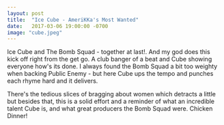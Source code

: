 ```yaml
---
layout: post
title:  "Ice Cube - AmeriKKa's Most Wanted"
date:   2017-03-06 19:00:00 -0700
image: "cube.jpeg"
---
```


Ice Cube and The Bomb Squad - together at last!. And my god does this kick off
right from the get go. A club banger of a beat and Cube showing everyone
how's its done. I always found the Bomb Squad a bit too weighty when backing
Public Enemy - but here Cube ups the tempo and punches each rhyme hard and it
delivers.

There's the tedious slices of bragging about women which detracts a little but
besides that, this is a solid effort and a reminder of what an incredible
talent Cube is, and what great producers the Bomb Squad were. Chicken Dinner!
